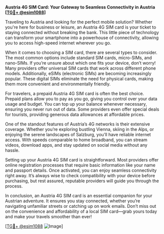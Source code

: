 **Austria 4G SIM Card: Your Gateway to Seamless Connectivity in Austria [[TG💪+ @esim1088](https://t.me/s/esim1088)]**

Traveling to Austria and looking for the perfect mobile solution? Whether you're here for business or leisure, an Austria 4G SIM card is your ticket to staying connected without breaking the bank. This little piece of technology can transform your smartphone into a powerhouse of connectivity, allowing you to access high-speed internet wherever you go.

When it comes to choosing a SIM card, there are several types to consider. The most common options include standard SIM cards, micro-SIMs, and nano-SIMs. If you’re unsure about which one fits your device, don’t worry! Many providers offer universal SIM cards that work across different phone models. Additionally, eSIMs (electronic SIMs) are becoming increasingly popular. These digital SIMs eliminate the need for physical cards, making them more convenient and environmentally friendly.

For travelers, a prepaid Austria 4G SIM card is often the best choice. Prepaid plans allow you to pay as you go, giving you control over your data usage and budget. You can top up your balance whenever necessary, ensuring you never run out of data. Some providers even offer special deals for tourists, providing generous data allowances at affordable prices.

One of the standout features of Austria’s 4G networks is their extensive coverage. Whether you’re exploring bustling Vienna, skiing in the Alps, or enjoying the serene landscapes of Salzburg, you’ll have reliable internet access. With speeds comparable to home broadband, you can stream videos, download apps, and stay updated on social media without any hassle.

Setting up your Austria 4G SIM card is straightforward. Most providers offer online registration processes that require basic information like your name and passport details. Once activated, you can enjoy seamless connectivity right away. It’s always wise to check compatibility with your device before purchasing, but rest assured, reputable providers will guide you through the process.

In conclusion, an Austria 4G SIM card is an essential companion for your Austrian adventure. It ensures you stay connected, whether you’re navigating unfamiliar streets or catching up on work emails. Don’t miss out on the convenience and affordability of a local SIM card—grab yours today and make your travels smoother than ever!

[[TG💪+ @esim1088](https://t.me/s/esim1088) ![Image](https://i.postimg.cc/Y0z9fWf4/image.png)]